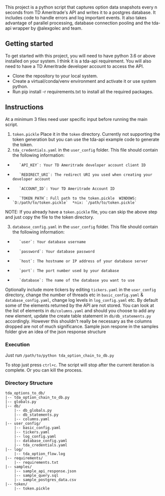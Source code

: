 This project is a python script that captures option data snapshots every n seconds from TD Ameritrade's API and writes it to a postgres database. It includes code to handle errors and log important events. It also takes advantage of parallel processing, database connection pooling and the tda-api wrapper by @alexgolec and team.


## Getting started

To get started with this project, you will need to have python 3.6 or above installed on your system. I think it is a tda-api requirement. You will also need to have a TD Ameritrade developer account to access the API.

-   Clone the repository to your local system.
-   Create a virtual/conda/venv environment and activate it or use system python.
-   Run pip install -r requirements.txt to install all the required packages.


## Instructions 
At a minimum 3 files need user specific input before running the main script.

1.  `token.pickle` Place it in the `token` directory. Currently not supporting the token generation but you can use the tda-api example code to generate the token.
2.  `tda_credentials.yaml` in the `user_config` folder. This file should contain the following information:
-        `API_KEY`: Your TD Ameritrade developer account client ID
-        `REDIRECT_URI`: The redirect URI you used when creating your developer account
-        `ACCOUNT_ID`: Your TD Ameritrade Account ID
-        `TOKEN_PATH`: Full path to the token.pickle  WINDOWS: `D:/path/to/token.pickle`  *nix: `/path/to/token.pickle`

NOTE: If you already have a `token.pickle` file, you can skip the above step and just copy the file to the token directory. 

3.  `database_config.yaml` in the `user_config` folder. This file should contain the following information:
-        `user`: Your database username
-        `password`: Your database password
-        `host`: The hostname or IP address of your database server
-        `port`: The port number used by your database
-        `database`: The name of the database you want to use

Optionally include more tickers by editing `tickers.yaml` in the `user_config` directory, change the number of threads etc in `basic_config.yaml` &
`database_config.yaml`, change log levels in `log_config.yaml` etc.
By default some of the elements returned by the API are not stored. You can look at the list of elements in `db/columns.yaml` and should you choose to add any new element, update the create table statement in `db/db_statements.py` accordingly. However this shouldn't really be necessary as the columns dropped are not of much significance. Sample json respone in the samples folder give an idea of the json response structure 


### Execution

Just run `/path/to/python tda_option_chain_to_db.py`

To stop just press `ctrl+c`. The script will stop after the current iteration is complete. Or you can kill the process.


### Directory Structure
```
tda_options_to_db/
|-- tda_option_chain_to_db.py
|-- globals.py
|-- db/
    |-- db_globals.py
    |-- db_statements.py
    |-- columns.yaml
|-- user_config/
    |-- basic_config.yaml
    |-- tickers.yaml
    |-- log_config.yaml
    |-- database_config.yaml
    |-- tda_credentials.yaml
|-- log/
    |-- tda_option_flow.log
|-- requirements/
    |-- requirements.txt
|-- samples/
    |-- sample_api_response.json
    |-- sample_query.sql
    |-- sample_postgres_data.csv
|-- token/
    |-- token.pickle
```
